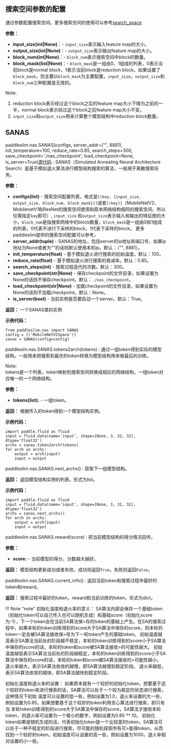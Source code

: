 ## 搜索空间参数的配置
通过参数配置搜索空间。更多搜索空间的使用可以参考[search_space](../search_space.md)

**参数：**

- **input_size(int|None)**：- `input_size`表示输入feature map的大小。
- **output_size(int|None)**：- `output_size`表示输出feature map的大小。
- **block_num(int|None)**：- `block_num`表示搜索空间中block的数量。
- **block_mask(list|None)**：- `block_mask`是一组由0、1组成的列表，0表示当前block是normal block，1表示当前block是reduction block。如果设置了`block_mask`，则主要以`block_mask`为主要配置，`input_size`，`output_size`和`block_num`三种配置是无效的。


Note:<br>
1. reduction block表示经过这个block之后的feature map大小下降为之前的一半，normal block表示经过这个block之后feature map大小不变。<br>
2. `input_size`和`output_size`用来计算整个模型结构中reduction block数量。

## SANAS

paddleslim.nas.SANAS(configs, server_addr=("", 8881), init_temperature=100, reduce_rate=0.85, search_steps=300, save_checkpoint='./nas_checkpoint', load_checkpoint=None, is_server=True)[源代码](https://github.com/PaddlePaddle/PaddleSlim/blob/develop/paddleslim/nas/sa_nas.py#L36)
: SANAS（Simulated Annealing Neural Architecture Search）是基于模拟退火算法进行模型结构搜索的算法，一般用于离散搜索任务。

**参数：**

- **configs(list<tuple>)** - 搜索空间配置列表，格式是`[(key, {input_size, output_size, block_num, block_mask})]`或者`[(key)]`（MobileNetV2、MobilenetV1和ResNet的搜索空间使用和原本网络结构相同的搜索空间，所以仅需指定`key`即可）, `input_size` 和`output_size`表示输入和输出的特征图的大小，`block_num`是指搜索网络中的block数量，`block_mask`是一组由0和1组成的列表，0代表不进行下采样的block，1代表下采样的block。 更多paddleslim提供的搜索空间配置可以参考。
- **server_addr(tuple)** - SANAS的地址，包括server的ip地址和端口号，如果ip地址为None或者为""的话则默认使用本机ip。默认：（"", 8881）。
- **init_temperature(float)** - 基于模拟退火进行搜索的初始温度。默认：100。
- **reduce_rate(float)** - 基于模拟退火进行搜索的衰减率。默认：0.85。
- **search_steps(int)** - 搜索过程迭代的次数。默认：300。
- **save_checkpoint(str|None)** - 保存checkpoint的文件目录，如果设置为None的话则不保存checkpoint。默认：`./nas_checkpoint`。
- **load_checkpoint(str|None)** - 加载checkpoint的文件目录，如果设置为None的话则不加载checkpoint。默认：None。
- **is_server(bool)** - 当前实例是否要启动一个server。默认：True。

**返回：**
一个SANAS类的实例

**示例代码：**
```
from paddleslim.nas import SANAS
config = [('MobileNetV2Space')]
sanas = SANAS(config=config)
```


paddlesim.nas.SANAS.tokens2arch(tokens)
: 通过一组token得到实际的模型结构，一般用来把搜索到最优的token转换为模型结构用来做最后的训练。

Note:<br>
tokens是一个列表，token映射到搜索空间转换成相应的网络结构，一组token对应唯一的一个网络结构。

**参数：**

- **tokens(list):** - 一组token。

**返回：**
根据传入的token得到一个模型结构实例。

**示例代码：**
```
import paddle.fluid as fluid
input = fluid.data(name='input', shape=[None, 3, 32, 32], dtype='float32')
archs = sanas.token2arch(tokens)
for arch in archs:
    output = arch(input)
    input = output
```

paddleslim.nas.SANAS.next_archs()
: 获取下一组模型结构。

**返回：**
返回模型结构实例的列表，形式为list。

**示例代码：**
```
import paddle.fluid as fluid
input = fluid.data(name='input', shape=[None, 3, 32, 32], dtype='float32')
archs = sanas.next_archs()
for arch in archs:
    output = arch(input)
    input = output
```


paddleslim.nas.SANAS.reward(score)
: 把当前模型结构的得分情况回传。

**参数：**

- **score<float>:** - 当前模型的得分，分数越大越好。

**返回：**
模型结构更新成功或者失败，成功则返回`True`，失败则返回`False`。

paddleslim.nas.SANAS.current_info()
: 返回当前token和搜索过程中最好的token和reward。

**返回：**
搜索过程中最好的token，reward和当前训练的token，形式为dict。

!!! Note "note"
初始化温度和退火率的意义：
SA算法内部会保存一个基础token（初始化token可以自己传入也可以随机生成）和基础score（初始化score为-1），下一个token会在当前SA算法保>存的token的基础上产生。在SA的搜索过程中，如果本轮的token训练得到的score大于SA算法中保存的score，则本轮的token一定会被SA算法接收保>存为下一轮token产生的基础token。
初始温度越高表示SA算法当前处的阶段越不稳定，本轮的token训练得到的score小于SA算法中保存的score的话，本轮的token和score被SA算法接收>的可能性越大。
初始温度越低表示SA算法当前处的阶段越稳定，本轮的token训练得到的score小于SA算法中保存的score的话，本轮的token和score被SA算法接收的>可能性越小。
退火率越大，表示SA算法收敛的越慢，即SA算法越慢到稳定阶段。
退火率越低，表示SA算法收敛的越快，即SA算法越快到稳定阶段。

初始化温度和退火率的设置：
如果原本就有一个较好的初始化token，想要基于这个较好的token来进行搜索的话，SA算法可以处于一个较为稳定的状态进行搜索，这种情况下初始
温度可以设置的低一些，例如设置为1.0，退火率设置的大一些，例如设置为0.85。如果想要基于这个较好的token利用贪心算法进行搜索，即只有当
本轮token训练得到的score大于SA算法中保存的score，SA算法才接收本轮token，则退火率可设置为一个极小的数字，例如设置为0.85 ** 10。
初始化token如果是随机生成的话，代表初始化token是一个比较差的token，SA算法可以处于一种不稳定的阶段进行搜索，尽可能的随机探索所有可>能得token，从而找到一个较好的token。初始温度可以设置的高一些，例如设置为1000，退火率相对设置的小一些。

